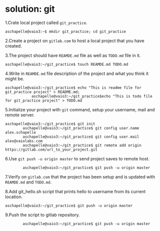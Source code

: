 # solution: git

1.Crate local project called `git_practice`.

    aschapelle@vaio3:~$ mkdir git_practice; cd git_practice

2.Create a project on `gitlab.com` to host a local project that you have
created.

3.The project should have `REAMDE.md` file as well as `TODO.md` file in
it.

    aschapelle@vaio3:~/git_practice$ touch REAMDE.md TODO.md

4.Write in `REAMDE.md` file description of the project and what you
think it might be.

    aschapelle@vaio3:~/git_practice$ echo "This is readme file for git_practice project" > README.md;
                aschapelle@vaio3:~/git_practice$echo "This is todo file for git_practice project" > TODO.md
        

5.Initialize your project with `git` command, setup your username, mail
and remote server.

    aschapelle@vaio3:~/git_practice$ git init 
            aschapelle@vaio3:~/git_practice$ git config user.name alex.schapelle
            aschapelle@vaio3:~/git_practice$ git config user.mail alex@vaiolabs.com
            aschapelle@vaio3:~/git_practice$ git remote add origin https://gitlab.com/url_to_your_project.git
        

6.Use `git push -u origin master` to send project saves to remote host.

            aschapelle@vaio3:~/git_practice$ git push -u origin master
        

7.Verify on `gitlab.com` that the project has been setup and is updated
with `REAMDE.md` and `TODO.md`.

8.Add git_hello.sh script that prints hello to username from its current
location.

    aschapelle@vaio3:~/git_practice$ git push -u origin master
        

9.Push the script to gitlab repository.

            aschapelle@vaio3:~/git_practice$ git push -u origin master
        
